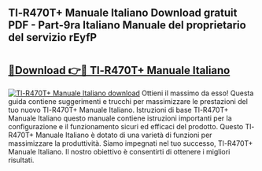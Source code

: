 ## Tl-R470T+ Manuale Italiano Download gratuit PDF - Part-9ra Italiano Manuale del proprietario del servizio rEyfP

# <h2><a href="http://df9nztx.blite.top/?on=Tl-R470T%2b+Manuale+Italiano">🔗Download 👉🔴 Tl-R470T+ Manuale Italiano</a></h2>

[![Tl-R470T+ Manuale Italiano download](https://i.imgur.com/lujVjoI.png)](http://df9nztx.blite.top/?on=Tl-R470T%2b+Manuale+Italiano)
Ottieni il massimo da esso! Questa guida contiene suggerimenti e trucchi per massimizzare le prestazioni del tuo nuovo Tl-R470T+ Manuale Italiano. Istruzioni di base Tl-R470T+ Manuale Italiano questo manuale contiene istruzioni importanti per la configurazione e il funzionamento sicuri ed efficaci del prodotto. Questo Tl-R470T+ Manuale Italiano è dotato di una varietà di funzioni per massimizzare la produttività. Siamo impegnati nel tuo successo, Tl-R470T+ Manuale Italiano. Il nostro obiettivo è consentirti di ottenere i migliori risultati.
